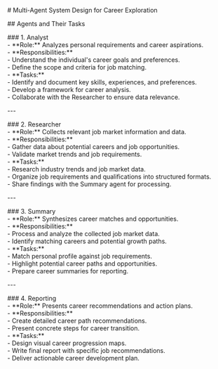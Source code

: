 \# Multi-Agent System Design for Career Exploration

\#\# Agents and Their Tasks

\#\#\# 1\. Analyst  
\- \*\*Role:\*\* Analyzes personal requirements and career aspirations.  
\- \*\*Responsibilities:\*\*  
  \- Understand the individual's career goals and preferences.  
  \- Define the scope and criteria for job matching.  
\- \*\*Tasks:\*\*  
  \- Identify and document key skills, experiences, and preferences.  
  \- Develop a framework for career analysis.  
  \- Collaborate with the Researcher to ensure data relevance.

\---

\#\#\# 2\. Researcher  
\- \*\*Role:\*\* Collects relevant job market information and data.  
\- \*\*Responsibilities:\*\*  
  \- Gather data about potential careers and job opportunities.  
  \- Validate market trends and job requirements.  
\- \*\*Tasks:\*\*  
  \- Research industry trends and job market data.  
  \- Organize job requirements and qualifications into structured formats.  
  \- Share findings with the Summary agent for processing.

\---

\#\#\# 3\. Summary  
\- \*\*Role:\*\* Synthesizes career matches and opportunities.  
\- \*\*Responsibilities:\*\*  
  \- Process and analyze the collected job market data.  
  \- Identify matching careers and potential growth paths.  
\- \*\*Tasks:\*\*  
  \- Match personal profile against job requirements.  
  \- Highlight potential career paths and opportunities.  
  \- Prepare career summaries for reporting.

\---

\#\#\# 4\. Reporting  
\- \*\*Role:\*\* Presents career recommendations and action plans.  
\- \*\*Responsibilities:\*\*  
  \- Create detailed career path recommendations.  
  \- Present concrete steps for career transition.  
\- \*\*Tasks:\*\*  
  \- Design visual career progression maps.  
  \- Write final report with specific job recommendations.  
  \- Deliver actionable career development plan.

